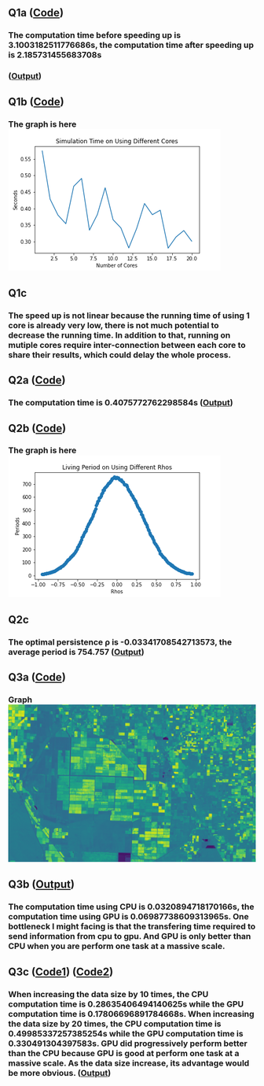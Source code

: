 ## Q1a ([Code](https://github.com/KekunH/rcc/blob/main/Q1/Q1a_mpi.py))
### The computation time before speeding up is 3.1003182511776686s, the computation time after speeding up is 2.185731455683708s 
### ([Output](https://github.com/KekunH/rcc/blob/main/Q1/Q1a.out))
## Q1b ([Code](https://github.com/KekunH/rcc/blob/main/Q1/Q1b_mpi.py))
### The graph is here ![](Q1/Q1b.png)
## Q1c
### The speed up is not linear because the running time of using 1 core is already very low, there is not much potential to decrease the running time. In addition to that, running on mutiple cores require inter-connection between each core to share their results, which could delay the whole process.

## Q2a ([Code](https://github.com/KekunH/rcc/blob/main/Q2/Q2a_mpi.py))
### The computation time is 0.4075772762298584s ([Output](https://github.com/KekunH/rcc/blob/main/Q2/Q2a.out))
## Q2b ([Code](https://github.com/KekunH/rcc/blob/main/Q2/Q2b_mpi.py))
### The graph is here ![](Q2/Q2b.png)
## Q2c 
### The optimal persistence ρ is -0.03341708542713573, the average period is 754.757 ([Output](https://github.com/KekunH/rcc/blob/main/Q2/Q2a.out))

## Q3a ([Code](https://github.com/KekunH/rcc/blob/main/Q3/Q3a.py))
### Graph ![](Q3/Q3a.png)
## Q3b ([Output](https://github.com/KekunH/rcc/blob/main/Q3/Q3a.out))
### The computation time using CPU is 0.0320894718170166s, the computation time using GPU is 0.06987738609313965s. One bottleneck I might facing is that the transfering time required to send information from cpu to gpu. And GPU is only better than CPU when you are perform one task at a massive scale.
## Q3c ([Code1](https://github.com/KekunH/rcc/blob/main/Q3/Q3c_10.py)) ([Code2](https://github.com/KekunH/rcc/blob/main/Q3/Q3c_20.py))
### When increasing the data size by 10 times, the CPU computation time is 0.28635406494140625s while the GPU computation time is 0.17806696891784668s. When increasing the data size by 20 times, the CPU computation time is 0.49985337257385254s while the GPU computation time is 0.330491304397583s. GPU did progressively perform better than the CPU because GPU is good at perform one task at a massive scale. As the data size increase, its advantage would be more obvious. ([Output](https://github.com/KekunH/rcc/blob/main/Q3/Q3c.out))


